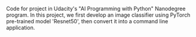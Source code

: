 Code for project in Udacity's "AI Programming with Python" Nanodegree program. In this project, we first develop an image classifier using PyTorch pre-trained model 'Resnet50', then convert it into a command line application. 
